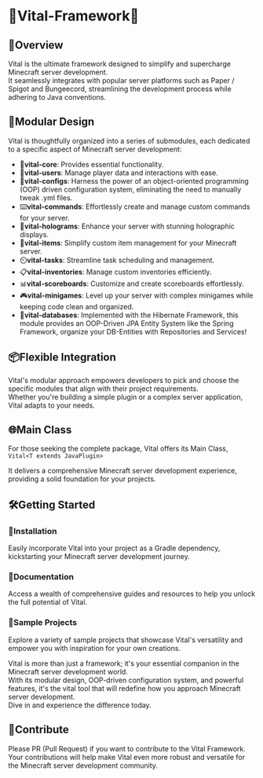 # 🚀Vital-Framework🚀

## 🌟Overview
Vital is the ultimate framework designed to simplify and supercharge Minecraft server development.    
It seamlessly integrates with popular server platforms such as Paper / Spigot and Bungeecord, streamlining the development process while adhering to Java conventions.

## 🧩Modular Design
Vital is thoughtfully organized into a series of submodules, each dedicated to a specific aspect of Minecraft server development:

- 🏢**vital-core**: Provides essential functionality.
- 👥**vital-users**: Manage player data and interactions with ease.
- 📜**vital-configs**: Harness the power of an object-oriented programming (OOP) driven configuration system, eliminating the need to manually tweak .yml files.
- ⌨️**vital-commands**: Effortlessly create and manage custom commands for your server.
- 💫**vital-holograms**: Enhance your server with stunning holographic displays.
- 🍄**vital-items**: Simplify custom item management for your Minecraft server.
- ⏲️**vital-tasks**: Streamline task scheduling and management.
- 📋**vital-inventories**: Manage custom inventories efficiently.
- 📊**vital-scoreboards**: Customize and create scoreboards effortlessly.
- 🎮**vital-minigames**: Level up your server with complex minigames while keeping code clean and organized.
- 💾**vital-databases**: Implemented with the Hibernate Framework, this module provides an OOP-Driven JPA Entity System like the Spring Framework, organize your DB-Entities with Repositories and Services!

## 📦Flexible Integration
Vital's modular approach empowers developers to pick and choose the specific modules that align with their project requirements.    
Whether you're building a simple plugin or a complex server application, Vital adapts to your needs.

## 🌐Main Class
For those seeking the complete package, Vital offers its Main Class,    
`Vital<T extends JavaPlugin>`

It delivers a comprehensive Minecraft server development experience, providing a solid foundation for your projects.

## 🛠️Getting Started
### 🔗Installation
Easily incorporate Vital into your project as a Gradle dependency, kickstarting your Minecraft server development journey.

### 📖Documentation
Access a wealth of comprehensive guides and resources to help you unlock the full potential of Vital.

### 🚀Sample Projects
Explore a variety of sample projects that showcase Vital's versatility and empower you with inspiration for your own creations.

Vital is more than just a framework; it's your essential companion in the Minecraft server development world.    
With its modular design, OOP-driven configuration system, and powerful features, it's the vital tool that will redefine how you approach Minecraft server development.    
Dive in and experience the difference today.

## 🤝Contribute
Please PR (Pull Request) if you want to contribute to the Vital Framework.  
Your contributions will help make Vital even more robust and versatile for the Minecraft server development community.
